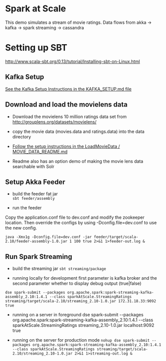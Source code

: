 # Spark at Scale

This demo simulates a stream of movie ratings.  Data flows from akka -> kafka -> spark streaming -> cassandra

# Setting up SBT

http://www.scala-sbt.org/0.13/tutorial/Installing-sbt-on-Linux.html

## Kafka Setup

[See the Kafka Setup Instructions in the KAFKA_SETUP.md file](KAFKA_SETUP.md)

## Download and load the movielens data

* Download the movielens 10 million ratings data set from http://grouplens.org/datasets/movielens/

* copy the movie data (movies.data and ratings.data) into the data directory

* [Follow the setup instructions in the LoadMovieData / MOVIE_DATA_README.md](LoadMovieData/MOVIE_DATA_README.md)

* Readme also has an option demo of making the movie lens data searchable with Solr

## Setup Akka Feeder

* build the feeder fat jar   
`sbt feeder/assembly`

* run the feeder

Copy the application.conf file to dev.conf and modify the zookeeper location.  Then override the configs by using -Dconfig.file=dev.conf to use the new config.

`java -Xmx1g -Dconfig.file=dev.conf -jar feeder/target/scala-2.10/feeder-assembly-1.0.jar 1 100 true 2>&1 1>feeder-out.log &`



## Run Spark Streaming

* build the streaming jar
`sbt streaming/package`

* running locally for development
  first parameter is kafka broker and the second parameter whether to display debug output  (true|false)

`dse spark-submit --packages org.apache.spark:spark-streaming-kafka-assembly_2.10:1.4.1 --class sparkAtScale.StreamingRatings streaming/target/scala-2.10/streaming_2.10-1.0.jar 172.31.18.33:9092 true`

 * running on a server in foreground
 dse spark-submit --packages org.apache.spark:spark-streaming-kafka-assembly_2.10:1.4.1 --class sparkAtScale.StreamingRatings streaming_2.10-1.0.jar localhost:9092 true

* running on the server for production mode
`nohup dse spark-submit --packages org.apache.spark:spark-streaming-kafka-assembly_2.10:1.4.1 --class sparkAtScale.StreamingRatings streaming/target/scala-2.10/streaming_2.10-1.0.jar 2>&1 1>streaming-out.log &`
